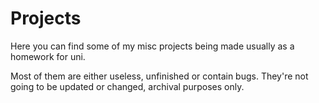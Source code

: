 # Projects

Here you can find some of my misc projects being made usually as a homework for uni.

Most of them are either useless, unfinished or contain bugs. They're not going to be updated or changed, archival purposes only.
